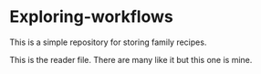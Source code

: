 # Exploring-workflows
This is a simple repository for storing family recipes.

This is the reader file. There are many like it but this one is mine.
